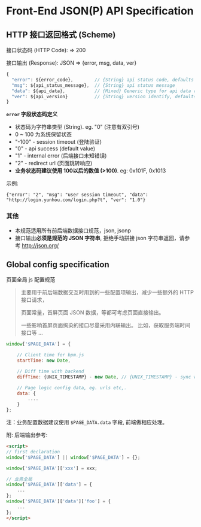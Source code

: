 Front-End JSON(P) API Specification
===================================

## HTTP 接口返回格式 (Scheme)

接口状态码 (HTTP Code): => 200

接口输出 (Response): JSON => {error, msg, data, ver}

```javascript
{
  "error": ${error_code},        // {String} api status code, defaults to '0',
  "msg": ${api_status_message},  // {String} api status message
  "data": ${api_data},           // {Mixed} Generic type for api data response, can be null, empty "", 0, {}, [] etc,.
  "ver": ${api_version}          // {String} version identify, defaults to '1.0'
}
```

**`error` 字段状态码定义**

* 状态码为字符串类型 (String). eg. "0" (注意有双引号)
* 0 ~ 100 为系统保留状态
* "-100" -  session timeout (登陆验证)
* "0"    -  api success (default value)
* "1"    -  internal error (后端接口未知错误)
* "2"    -  redirect url (页面跳转响应)
* **业务状态码建议使用 100以后的数值 (>100)**. eg: 0x101F, 0x1013

示例:

```javascripton
{"error": "2", "msg": "user session timeout", "data": "http://login.yunhou.com/login.php?t", "ver": "1.0"}
```

### 其他

* 本规范适用所有前后端数据接口规范，json, jsonp
* 接口输出**必须是规范的 JSON 字符串**, 拒绝手动拼接 json 字符串返回，请参考 <http://json.org/>


## Global config specification

页面全局 js 配置规范

> 主要用于前后端数据交互时用到的一些配置项输出，减少一些额外的 HTTP 接口请求，
>
> 页面常量，首屏页面 JSON 数据，等都可考虑页面直接输出。
>
> 一些影响首屏页面绚染的接口尽量采用内联输出。 比如，获取服务端时间接口等 ...

```javascript
window['$PAGE_DATA'] = {

    // Client time for bpm.js
    startTime: new Date,

    // Diff time with backend
    diffTime: {UNIX_TIMESTAMP} - new Date, // {UNIX_TIMESTAMP} - sync with server unix timestamp

    // Page logic config data, eg. urls etc,.
    data: {
        ....
    }
};
```

注：业务配置数据建议使用 `$PAGE_DATA.data` 字段, 前端做相应处理。

附: 后端输出参考:

```html
<script>
// first declaration
window['$PAGE_DATA'] || window['$PAGE_DATA'] = {};

window['$PAGE_DATA']['xxx'] = xxx;

// 业务全局
window['$PAGE_DATA']['data'] = {
    ...
};
window['$PAGE_DATA']['data']['foo'] = {
    ...
};
</script>
```
